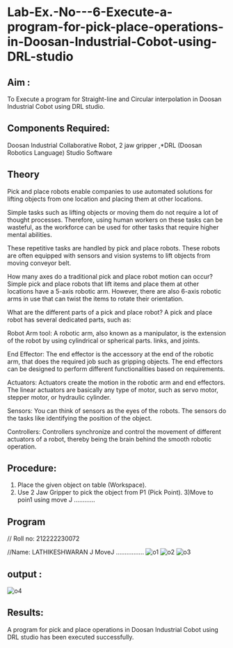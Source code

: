 # Lab-Ex.-No---6-Execute-a-program-for-pick-place-operations-in-Doosan-Industrial-Cobot-using-DRL-studio
## Aim :
To Execute a program for Straight-line and Circular interpolation in Doosan Industrial Cobot using DRL studio.

## Components Required:
Doosan Industrial Collaborative Robot, 2 jaw gripper ,*DRL (Doosan Robotics Language) Studio Software


## Theory 
Pick and place robots enable companies to use automated solutions for lifting objects from one location and placing them at other locations.

Simple tasks such as lifting objects or moving them do not require a lot of thought processes. Therefore, using human workers on these tasks can be wasteful, as the workforce can be used for other tasks that require higher mental abilities.

These repetitive tasks are handled by pick and place robots. These robots are often equipped with sensors and vision systems to lift objects from moving conveyor belt.

How many axes do a traditional pick and place robot motion can occur?
Simple pick and place robots that lift items and place them at other locations have a 5-axis robotic arm. However, there are also 6-axis robotic arms in use that can twist the items to rotate their orientation.

What are the different parts of a pick and place robot?
A pick and place robot has several dedicated parts, such as:

Robot Arm tool: A robotic arm, also known as a manipulator, is the extension of the robot by using cylindrical or spherical parts. links, and joints.

End Effector: The end effector is the accessory at the end of the robotic arm, that does the required job such as gripping objects. The end effectors can be designed to perform different functionalities based on requirements.

Actuators: Actuators create the motion in the robotic arm and end effectors. The linear actuators are basically any type of motor, such as servo motor, stepper motor, or hydraulic cylinder.

Sensors: You can think of sensors as the eyes of the robots. The sensors do the tasks like identifying the position of the object.

Controllers: Controllers synchronize and control the movement of different actuators of a robot, thereby being the brain behind the smooth robotic operation.



## Procedure:


1) Place the given object on table (Workspace).
2) Use 2 Jaw Gripper to pick the object from P1 (Pick Point). 
3)Move to poin1 using move J
............


## Program 
// Roll no: 212222230072

//Name: LATHIKESHWARAN J
MoveJ ................
![o1](https://github.com/LATHIKESHWARAN/Lab-Ex.-No---8-Execute-a-program-for-pick-place-operations-in-Doosan-Industrial-Cobot-using-DRL-st/assets/119393556/1bd6cfd1-ee2c-4857-a8a7-a987e8f999cd)
![o2](https://github.com/LATHIKESHWARAN/Lab-Ex.-No---8-Execute-a-program-for-pick-place-operations-in-Doosan-Industrial-Cobot-using-DRL-st/assets/119393556/31642548-50e8-4767-8c1c-ddb53320899f)
![o3](https://github.com/LATHIKESHWARAN/Lab-Ex.-No---8-Execute-a-program-for-pick-place-operations-in-Doosan-Industrial-Cobot-using-DRL-st/assets/119393556/52dd8f8a-25e1-49a0-b3e9-ffaec432bab7)


## output : 
![o4](https://github.com/LATHIKESHWARAN/Lab-Ex.-No---8-Execute-a-program-for-pick-place-operations-in-Doosan-Industrial-Cobot-using-DRL-st/assets/119393556/44638c4b-bc8f-40ab-b4ee-78a047951c6e)


## Results: 

A program for pick and place operations in Doosan Industrial Cobot using DRL studio has been executed successfully.



